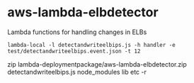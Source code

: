 # aws-lambda-elbdetector
Lambda functions for handling changes in ELBs


    lambda-local -l detectandwriteelbips.js -h handler -e test/detectandwriteelbips.event.json -t 12


zip lambda-deploymentpackage/aws-lambda-elbdetector.zip detectandwriteelbips.js node_modules lib etc -r


